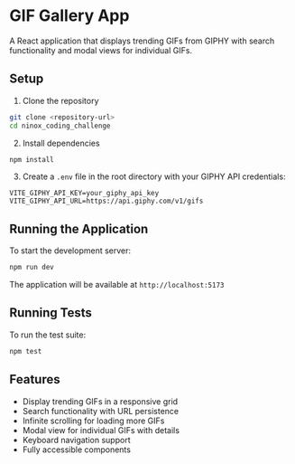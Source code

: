 # GIF Gallery App

A React application that displays trending GIFs from GIPHY with search functionality and modal views for individual GIFs.

## Setup

1. Clone the repository

```bash
git clone <repository-url>
cd ninox_coding_challenge
```

2. Install dependencies

```bash
npm install
```

3. Create a `.env` file in the root directory with your GIPHY API credentials:

```
VITE_GIPHY_API_KEY=your_giphy_api_key
VITE_GIPHY_API_URL=https://api.giphy.com/v1/gifs
```

## Running the Application

To start the development server:

```bash
npm run dev
```

The application will be available at `http://localhost:5173`

## Running Tests

To run the test suite:

```bash
npm test
```

## Features

- Display trending GIFs in a responsive grid
- Search functionality with URL persistence
- Infinite scrolling for loading more GIFs
- Modal view for individual GIFs with details
- Keyboard navigation support
- Fully accessible components
